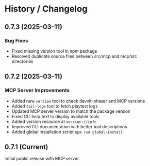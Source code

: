 # History / Changelog

## 0.7.3 (2025-03-11)

### Bug Fixes

- Fixed missing version tool in npm package
- Resolved duplicate source files between src/mcp and mcp/src directories

## 0.7.2 (2025-03-11)

### MCP Server Improvements

- Added new `version` tool to check devvit-phaser and MCP versions
- Added `tail-logs` tool to fetch playtest logs
- Updated MCP server version to match the package version
- Fixed CLI help text to display available tools
- Added version resource at `version://info`
- Improved CLI documentation with better tool descriptions
- Added global installation script `npm run global-install`

## 0.7.1 (Current)

Initial public release with MCP server.